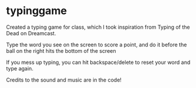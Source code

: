 # typinggame

Created a typing game for class, which I took inspiration from Typing of the Dead on Dreamcast. 

Type the word you see on the screen to score a point, and do it before the ball on the right hits the bottom of the screen 

If you mess up typing, you can hit backspace/delete to reset your word and type again. 

Credits to the sound and music are in the code! 
